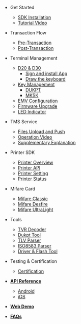 - Get Started

  - [SDK Installation](manual.md)
  - [Tutorial Video](video-tutorial.md)

- Transaction Flow

  - [Pre-Transaction](pre-transaction.md)
  - [Post-Transaction](post-transaction.md)

- Terminal Management

  - [D20 & D30](D20&D30.md)
      - [Sign and install App](Sign-and-install-App.md)
      - [Draw the keyboard ](Draw_the_keyboard.md)
  - [Key Management](key-management.md)
      - [DUKPT](dukpt-scheme.md)
      - [MKSK](mksk-scheme.md)
  - [EMV Configuration](emv-config.md)
  - [Firmware Upgrade](firmware-ota.md)
  - [LED Indicator](led-indicator.md)

- TMS Service

  - [Files Upload and Push](Files-Upload-and-Push.md)
  - [Operation Video](Operation-Video.md)
  - [Supplementary Explanation](Supplementary-Explanation.md)

- Printer SDK
  
  - [Printer Overview](Printer_SDK_Overview.md)
  - [Printer API](Printer_API.md)
  - [Printer Setting](Printer_Setting.md)
  - [Printer Status](Printer_Status.md)   

- Mifare Card 

  - [Mifare Classic](mifare-classic.md)
  - [Mifare Desfire](mifare-desfire.md)
  - [Mifare UltraLight](mifare-ultralight.md)

- Tools

  - [TVR Decoder](paymentcardtools.md)
  - [Dukpt Tool](encryption-decryption.md)
  - [TLV Parser](emv-tool.md)
  - [ISO8583 Parser](emv-iso8583.md)
  - [Driver & Flash Tool](Update_ROM.md)
  
- Testing & Certification 

  - [Certification](emv_l3.md)

- [**API Reference**](https://dspread.gitlab.io/qpos/api/index.html)
  - [Android](https://gitlab.com/dspread/android/-/blob/master/QPOS-Android-SDK-Userguid-en-detail.pdf)
  - [iOS](https://gitlab.com/dspread/ios/-/blob/master/QPOS-iOS-SDK-Userguid-en-detail.pdf)

- [**Web Demo**](https://dspread.gitlab.io/qpos/webdemo/checkout.html)
- [**FAQs**](FAQs.md)
